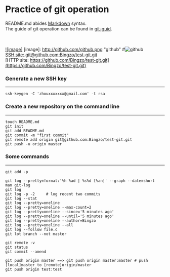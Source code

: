 Practice of git operation
==================================
README.md abides [Markdown](https://github.com/adam-p/markdown-here/wiki/Markdown-Cheatsheet) syntax.<br />
The guide of git operation can be found in [git-guid](http://rogerdudler.github.io/git-guide/).<br />

<br /> <br />
[![image]](http://www.github.com/)
[image]: http://github.com/github.png "github"
#![github](https://github.global.ssl.fastly.net/images/modules/open_graph/github-logo.png)<br />
[SSH site: git@github.com:Bingzo/test-git.git](git@github.com:Bingzo/test-git.git)<br />
[HTTP site: https://github.com/Bingzo/test-git.git](https://github.com/Bingzo/test-git.git)<br />

### Generate a new SSH key
----------------------------------
    ssh-keygen -C 'zhouxxxxxxx@gmail.com' -t rsa 

### Create a new repository on the command line
----------------------------------
    touch README.md
    git init
    git add README.md
    git commit -m "first commit"
    git remote add origin git@github.com:Bingzo/test-git.git
    git push -u origin master
### Some commands
----------------------------------
    git add -p

    git log --pretty=format:'%h %ad | %s%d [%an]' --graph --date=short
    man git-log
    git log
    git log -p -2     # log recent two commits
    git log --stat
    git log --pretty=oneline
    git log --pretty=oneline --max-count=2
    git log --pretty=oneline --since='5 minutes ago'
    git log --pretty=oneline --until='5 minutes ago'
    git log --pretty=oneline --author=Bingzo
    git log --pretty=oneline --all
    git log --follow file.c
    git lot branch --not master

    git remote -v
    git status
    git commit --amend

    git push origin master ==> git push origin master:master # push [local]master to [remote]origin/master
    git push origin test:test

